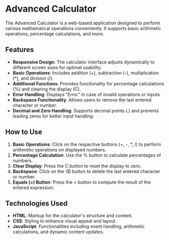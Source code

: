 # Advanced Calculator

The Advanced Calculator is a web-based application designed to perform various mathematical operations conveniently. It supports basic arithmetic operations, percentage calculations, and more.

## Features

- **Responsive Design**: The calculator interface adjusts dynamically to different screen sizes for optimal usability.
- **Basic Operations**: Includes addition (+), subtraction (-), multiplication (*), and division (/).
- **Additional Functions**: Provides functionality for percentage calculations (%) and clearing the display (C).
- **Error Handling**: Displays "Error" in case of invalid operations or inputs.
- **Backspace Functionality**: Allows users to remove the last entered character or number.
- **Decimal and Zero Handling**: Supports decimal points (.) and prevents leading zeros for better input handling.

## How to Use

1. **Basic Operations**: Click on the respective buttons (+, -, *, /) to perform arithmetic operations on displayed numbers.
2. **Percentage Calculation**: Use the % button to calculate percentages of numbers.
3. **Clear Display**: Press the C button to reset the display to zero.
4. **Backspace**: Click on the ⌫ button to delete the last entered character or number.
5. **Equals (=) Button**: Press the = button to compute the result of the entered expression.

## Technologies Used

- **HTML**: Markup for the calculator's structure and content.
- **CSS**: Styling to enhance visual appeal and layout.
- **JavaScript**: Functionalities including event handling, arithmetic calculations, and dynamic content updates.
